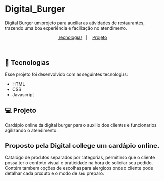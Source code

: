 # Digital_Burger
Digital Burger um projeto para auxiliar as atividades de restaurantes, trazendo uma boa experiência e facilitação no atendimento.

<p align="center">
  <a href="#-tecnologias">Tecnologias</a>&nbsp;&nbsp;&nbsp;|&nbsp;&nbsp;&nbsp;
  <a href="#-projeto">Projeto</a>&nbsp;
</p>

<br>

## 🚀 Tecnologias

Esse projeto foi desenvolvido com as seguintes tecnologias:

- HTML
- CSS
- Javascript

## 💻 Projeto

Cardápio online da digital burger para o auxilio dos clientes e funcionarios agilizando o atendimento.

## Proposto pela Digital college um cardápio online.

Catalógo de produtos separados por categorias, permitindo que o cliente possa ter o conforto visual e praticidade na hora de solicitar seu pedido.
Contém tambem opções de escolhas para alergicos onde o cliente pode detalhar cada produto e o modo de seu preparo.